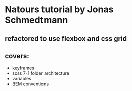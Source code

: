 # Natours tutorial by Jonas Schmedtmann

## refactored to use flexbox and css grid

## covers: 
- keyframes 
- scss 7-1 folder architecture
- variables 
- BEM conventions

